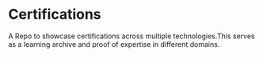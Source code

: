 # Certifications
A Repo to showcase certifications across multiple technologies.This serves as a learning archive and proof of expertise in different domains. 
